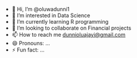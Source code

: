 - 👋 Hi, I’m @oluwadunni1
- 👀 I’m interested in Data Science
- 🌱 I’m currently learning R programming
- 💞️ I’m looking to collaborate on Financial projects
- 📫 How to reach me dunnioluajayi@gmail.com
- 😄 Pronouns: ...
- ⚡ Fun fact: ...

<!---
oluwadunni1/oluwadunni1 is a ✨ special ✨ repository because its `README.md` (this file) appears on your GitHub profile.
You can click the Preview link to take a look at your changes.
--->
